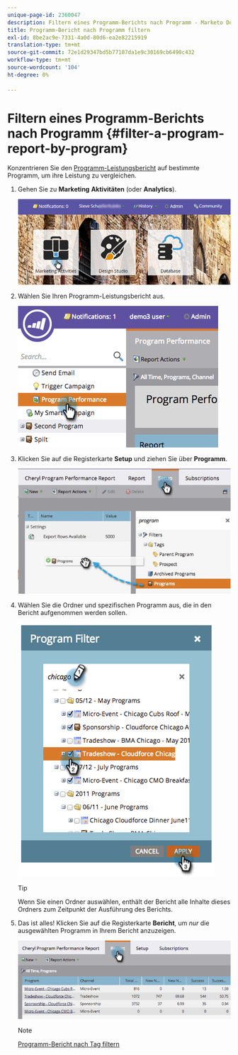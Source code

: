 ```yaml
---
unique-page-id: 2360047
description: Filtern eines Programm-Berichts nach Programm - Marketo Docs - Produktdokumentation
title: Programm-Bericht nach Programm filtern
exl-id: 8be2ac9e-7331-4a0d-80d6-ea2e82215919
translation-type: tm+mt
source-git-commit: 72e1d29347bd5b77107da1e9c30169cb6490c432
workflow-type: tm+mt
source-wordcount: '104'
ht-degree: 0%

---
```


# Filtern eines Programm-Berichts nach Programm {#filter-a-program-report-by-program}

Konzentrieren Sie den [Programm-Leistungsbericht](/help/marketo/product-docs/core-marketo-concepts/programs/program-performance-report/create-a-program-performance-report.md) auf bestimmte Programm, um ihre Leistung zu vergleichen.

1. Gehen Sie zu **Marketing** **Aktivitäten** (oder **Analytics**).

   ![](assets/login-marketing-activities-3.png)

1. Wählen Sie Ihren Programm-Leistungsbericht aus.

   ![](assets/image2014-9-23-16-3a4-3a4.png)

1. Klicken Sie auf die Registerkarte **Setup** und ziehen Sie über **Programm**.

   ![](assets/prospect3.jpg)

1. Wählen Sie die Ordner und spezifischen Programm aus, die in den Bericht aufgenommen werden sollen.

   ![](assets/image2014-9-23-16-3a5-3a5.png)

   >[!TIP]
   >
   >Wenn Sie einen Ordner auswählen, enthält der Bericht alle Inhalte dieses Ordners zum Zeitpunkt der Ausführung des Berichts.

1. Das ist alles! Klicken Sie auf die Registerkarte **Bericht**, um _nur_ die ausgewählten Programm in Ihrem Bericht anzuzeigen.

   ![](assets/image2014-9-23-16-3a5-3a41.png)

   >[!NOTE]
   >
   >[Programm-Bericht nach Tag filtern](/help/marketo/product-docs/core-marketo-concepts/programs/program-performance-report/filter-a-program-report-by-tag.md)
